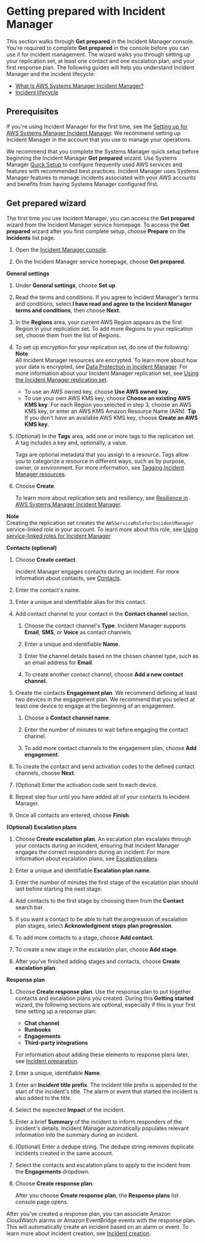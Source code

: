 # Getting prepared with Incident Manager<a name="getting-started"></a>

This section walks through **Get prepared** in the Incident Manager console\. You're required to complete **Get prepared** in the console before you can use it for incident management\. The wizard walks you through setting up your replication set, at least one contact and one escalation plan, and your first response plan\. The following guides will help you understand Incident Manager and the incident lifecycle:
+ [What Is AWS Systems Manager Incident Manager?](what-is-incident-manager.md)
+ [Incident lifecycle](incident-lifecycle.md)

## Prerequisites<a name="getting-started-prereq"></a>

If you're using Incident Manager for the first time, see the [Setting up for AWS Systems Manager Incident Manager](setting-up.md)\. We recommend setting up Incident Manager in the account that you use to manage your operations\.

We recommend that you complete the Systems Manager quick setup before beginning the Incident Manager **Get prepared** wizard\. Use Systems Manager [Quick Setup](https://console.aws.amazon.com/systems-manager/quick-setup) to configure frequently used AWS services and features with recommended best practices\. Incident Manager uses Systems Manager features to manage incidents associated with your AWS accounts and benefits from having Systems Manager configured first\. 

## Get prepared wizard<a name="getting-started-wizard"></a>

The first time you use Incident Manager, you can access the **Get prepared** wizard from the Incident Manager service homepage\. To access the **Get prepared** wizard after you first complete setup, choose **Prepare** on the **Incidents** list page\.

1. Open the [Incident Manager console](https://console.aws.amazon.com/systems-manager/incidents/home)\. 

1. On the Incident Manager service homepage, choose **Get prepared**\. 

**General settings**

1. Under **General settings**, choose **Set up**\.

1. Read the terms and conditions\. If you agree to Incident Manager's terms and conditions, select **I have read and agree to the Incident Manager terms and conditions**, then choose **Next**\.

1. In the **Regions** area, your current AWS Region appears as the first Region in your replication set\. To add more Regions to your replication set, choose them from the list of Regions\. 

1. To set up encryption for your replication set, do one of the following:
**Note**  
All Incident Manager resources are encrypted\. To learn more about how your data is encrypted, see [Data Protection in Incident Manager](data-protection.md)\. For more information about your Incident Manager replication set, see [Using the Incident Manager replication set](disaster-recovery-resiliency.md#replication)\.
   + To use an AWS owned key, choose **Use AWS owned key**\.
   + To use your own AWS KMS key, choose **Choose an existing AWS KMS key**\. For each Region you selected in step 3, choose an AWS KMS key, or enter an AWS KMS Amazon Resource Name \(ARN\)\.
**Tip**  
If you don't have an available AWS KMS key, choose **Create an AWS KMS key**\.

1. \(Optional\) In the **Tags** area, add one or more tags to the replication set\. A tag includes a key and, optionally, a value\.

   Tags are optional metadata that you assign to a resource\. Tags allow you to categorize a resource in different ways, such as by purpose, owner, or environment\. For more information, see [Tagging Incident Manager resources](tagging.md)\.

1. Choose **Create**\.

   To learn more about replication sets and resiliency, see [Resilience in AWS Systems Manager Incident Manager](disaster-recovery-resiliency.md)\.

**Note**  
Creating the replication set creates the `AWSServiceRoleforIncidentManager` service\-linked role in your account\. To learn more about this role, see [Using service\-linked roles for Incident Manager](using-service-linked-roles.md) 

**Contacts \(optional\)**

1. Choose **Create contact**\. 

   Incident Manager engages contacts during an incident\. For more information about contacts, see [Contacts](contacts.md)\.

1. Enter the contact's name\.

1. Enter a unique and identifiable alias for this contact\.

1. Add contact channel to your contact in the **Contact channel** section\.

   1. Choose the contact channel's **Type**\. Incident Manager supports **Email**, **SMS**, or **Voice** as contact channels\.

   1. Enter a unique and identifiable **Name**\.

   1. Enter the channel details based on the chosen channel type, such as an email address for **Email**\.

   1. To create another contact channel, choose **Add a new contact channel**\. 

1. Create the contacts **Engagement plan**\. We recommend defining at least two devices in the engagement plan\. We recommend that you select at least one device to engage at the beginning of an engagement\.

   1. Choose a **Contact channel name**\.

   1. Enter the number of minutes to wait before engaging the contact channel\. 

   1. To add more contact channels to the engagement plan, choose **Add engagement**\.

1. To create the contact and send activation codes to the defined contact channels, choose **Next**\.

1. \(Optional\) Enter the activation code sent to each device\.

1. Repeat step four until you have added all of your contacts to Incident Manager\.

1. Once all contacts are entered, choose **Finish**\.

**\(Optional\) Escalation plans**

1. Choose **Create escalation plan**\. An escalation plan escalates through your contacts during an incident, ensuring that Incident Manager engages the correct responders during an incident\. For more information about escalation plans, see [Escalation plans](escalation.md)\.

1. Enter a unique and identifiable **Escalation plan name**\.

1. Enter the number of minutes the first stage of the escalation plan should last before starting the next stage\.

1. Add contacts to the first stage by choosing them from the **Contact** search bar\. 

1. If you want a contact to be able to halt the progression of escalation plan stages, select **Acknowledgment stops plan progression**\.

1. To add more contacts to a stage, choose **Add contact**\.

1. To create a new stage in the escalation plan, choose **Add stage**\.

1. After you've finished adding stages and contacts, choose **Create escalation plan**\.

**Response plan**

1. Choose **Create response plan**\. Use the response plan to put together contacts and escalation plans you created\. During this **Getting started** wizard, the following sections are optional, especially if this is your first time setting up a response plan:
   + **Chat channel**
   + **Runbooks** 
   + **Engagements**
   +  **Third\-party integrations**

   For information about adding these elements to response plans later, see [Incident preparation](incident-response.md)\.

1. Enter a unique, identifiable **Name**\.

1. Enter an **Incident title prefix**\. The incident title prefix is appended to the start of the incident's title\. The alarm or event that started the incident is also added to the title\.

1. Select the expected **Impact** of the incident\.

1. Enter a brief **Summary** of the incident to inform responders of the incident's details\. Incident Manager automatically populates relevant information into the summary during an incident\.

1. \(Optional\) Enter a dedupe string\. The dedupe string removes duplicate incidents created in the same account\.

1. Select the contacts and escalation plans to apply to the incident from the **Engagements** dropdown\.

1. Choose **Create response plan**\. 

   After you choose **Create response plan**, the **Response plans** list console page opens\. 

After you've created a response plan, you can associate Amazon CloudWatch alarms or Amazon EventBridge events with the response plan\. This will automatically create an incident based on an alarm or event\. To learn more about incident creation, see [Incident creation](incident-creation.md)\.